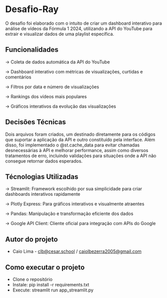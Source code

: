 # Desafio-Ray
O desafio foi elaborado com o intuito de criar um dashboard interativo para análise de vídeos da Fórmula 1 2024, utilizando a API do YouTube para extrair e visualizar dados de uma playlist específica.

## Funcionalidades
-> Coleta de dados automática da API do YouTube

-> Dashboard interativo com métricas de visualizações, curtidas e comentários

-> Filtros por data e número de visualizações

-> Rankings dos vídeos mais populares

-> Gráficos interativos da evolução das visualizações

## Decisões Técnicas
Dois arquivos foram criados, um destinado diretamente para os códigos que suportar a aplicação da API e outro constituído pela interface. Além disso, foi implementado o @st.cache_data para evitar chamadas desnecessárias à API e melhorar performance, assim como diversos tratamentos de erro, incluindo validações para situações onde a API não consegue retornar dados esperados.

## Técnologias Utilizadas
-> Streamlit: Framework escolhido por sua simplicidade para criar dashboards interativos rapidamente

-> Plotly Express: Para gráficos interativos e visualmente atraentes

-> Pandas: Manipulação e transformação eficiente dos dados

-> Google API Client: Cliente oficial para integração com APIs do Google

## Autor do projeto
- Caio Lima - clb@cesar.school / caiolbezerra2005@gmail.com

## Como executar o projeto
- Clone o repositório
- Instale: pip install -r requirements.txt
- Execute: streamlit run app_streamlit.py
  
